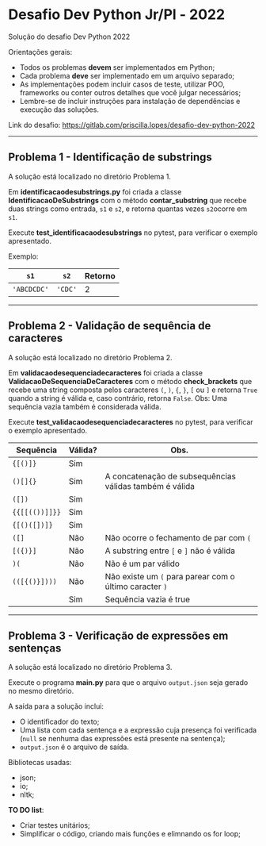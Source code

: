 # Desafio Dev Python Jr/Pl - 2022

Solução do desafio Dev Python 2022

Orientações gerais:

* Todos os problemas **devem** ser implementados em Python;
* Cada problema **deve** ser implementado em um arquivo separado;
* As implementações podem incluir casos de teste, utilizar POO, frameworks ou conter outros detalhes que você julgar necessários;
* Lembre-se de incluir instruções para instalação de dependências e execução das soluções.


Link do desafio: https://gitlab.com/priscilla.lopes/desafio-dev-python-2022

------------------------------------------------

## Problema 1 - Identificação de substrings

A solução está localizado no diretório Problema 1.

Em **identificacaodesubstrings.py** foi criada a classe **IdentificacaoDeSubstrings** com o método **contar_substring** que recebe duas strings como entrada, `s1` e `s2`, e retorna quantas vezes `s2`ocorre em `s1`.

Execute **test_identificacaodesubstrings** no pytest, para verificar o exemplo apresentado. 

Exemplo:

| `s1`         | `s2`    | Retorno |
|--------------|---------|---------|
| `'ABCDCDC'`  | `'CDC'` | 2       |


------------------------------------------------
## Problema 2 - Validação de sequência de caracteres

A solução está localizado no diretório Problema 2.

Em **validacaodesequenciadecaracteres** foi criada a classe **ValidacaoDeSequenciaDeCaracteres** com o método **check_brackets** que recebe uma string composta pelos caracteres `(`, `)`, `{`, `}`, `[` ou `]` e retorna `True` quando a string é válida e, caso contrário, retorna `False`. Obs: Uma sequência vazia também é considerada válida.

Execute **test_validacaodesequenciadecaracteres** no pytest, para verificar o exemplo apresentado. 


| Sequência      | Válida? | Obs.                                                    |
|----------------|---------|---------------------------------------------------------|
| `{[()]}`       | Sim     |                                                         |
| `()[]{}`       | Sim     | A concatenação de subsequências válidas também é válida |
| `([])`         | Sim     |                                                         |
| `{{[[(())]]}}` | Sim     |                                                         |
| `{[()([])]}`   | Sim     |                                                         |
| `([]`          | Não     | Não ocorre o fechamento de par com `(`                  |
| `[({)}]`       | Não     | A substring entre `[` e `]` não é válida                |
| `)(`           | Não     | Não é um par válido                                     |
| `(([{()}])))`  | Não     | Não existe um `(` para parear com o último caracter `)` |
| ` `            | Sim     | Sequência vazia é true                                  |


------------------------------------------------

## Problema 3 - Verificação de expressões em sentenças

A solução está localizado no diretório Problema 3.

Execute o programa **main.py** para que o arquivo `output.json` seja gerado no mesmo diretório. 


A saída para a solução inclui:
* O identificador do texto;
* Uma lista com cada sentença e a expressão cuja presença foi verificada (`null` se nenhuma das expressões está presente na sentença);
* `output.json` é o arquivo de saída.

Bibliotecas usadas:
* json;
* io;
* nltk;

**TO DO list**:
* Criar testes unitários;
* Simplificar o código, criando mais funções e elimnando os for loop;




